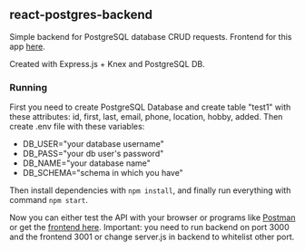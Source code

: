 ## react-postgres-backend

Simple backend for PostgreSQL database CRUD requests. Frontend for this app [here](https://github.com/Azargaz/CRUD-practice-frontend).

Created with Express.js + Knex and PostgreSQL DB.

### Running

First you need to create PostgreSQL Database and create table "test1" with these attributes: 
id, first, last, email, phone, location, hobby, added.
Then create .env file with these variables:

- DB_USER="your database username"
- DB_PASS="your db user's password"
- DB_NAME="your database name"
- DB_SCHEMA="schema in which you have"

Then install dependencies with `npm install`,
and finally run everything with command `npm start`.

Now you can either test the API with your browser or programs like [Postman](https://www.getpostman.com/) or get the [frontend here](https://github.com/Azargaz/CRUD-practice-frontend). 
Important: you need to run backend on port 3000 and the frontend 3001 or change server.js in backend to whitelist other port.
